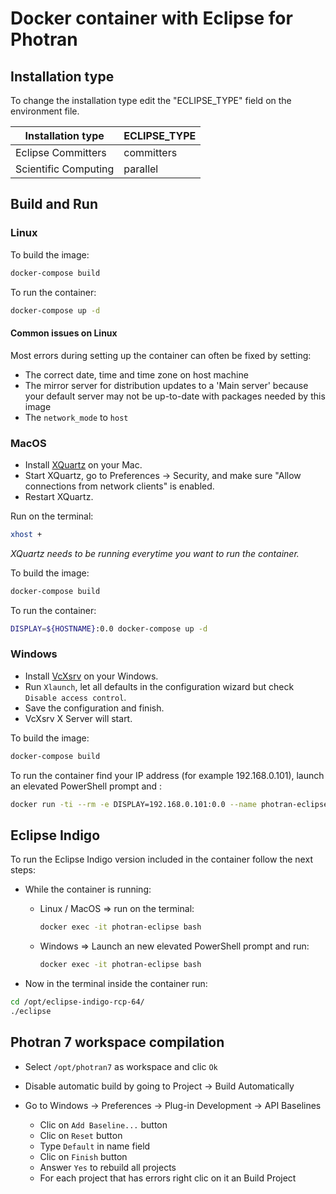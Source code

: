 # Docker container with Eclipse for Photran

## Installation type

To change the installation type edit the "ECLIPSE_TYPE" field on the environment file.

| Installation type | ECLIPSE_TYPE |
| ------------- | ------------- |
| Eclipse Committers | committers |
| Scientific Computing | parallel |

## Build and Run

### Linux

To build the image:

```bash
docker-compose build
```

To run the container:

```bash
docker-compose up -d
```

#### Common issues on Linux
Most errors during setting up the container can often be fixed by setting:
* The correct date, time and time zone on host machine
* The mirror server for distribution updates to a 'Main server' because your default server may not be up-to-date with packages needed by this image
* The `network_mode` to `host`


### MacOS

* Install [XQuartz](https://www.xquartz.org/) on your Mac.
* Start XQuartz, go to Preferences -> Security, and make sure "Allow connections from network clients" is enabled.
* Restart XQuartz.

Run on the terminal:

```bash
xhost +
```

*XQuartz needs to be running everytime you want to run the container.*

To build the image:

```bash
docker-compose build
```

To run the container:

```bash
DISPLAY=${HOSTNAME}:0.0 docker-compose up -d
```
### Windows

* Install [VcXsrv](https://sourceforge.net/projects/vcxsrv/) on your Windows.
* Run `Xlaunch`, let all defaults in the configuration wizard but check `Disable access control`.
* Save the configuration and finish.
* VcXsrv X Server will start.

To build the image:

```bash
docker-compose build
```

To run the container find your IP address (for example 192.168.0.101), launch an elevated PowerShell prompt and :

```bash
docker run -ti --rm -e DISPLAY=192.168.0.101:0.0 --name photran-eclipse photran-eclipse-image
```

## Eclipse Indigo

To run the Eclipse Indigo version included in the container follow the next steps:

* While the container is running:
    * Linux / MacOS => run on the terminal:
        ```bash
        docker exec -it photran-eclipse bash
        ```

    * Windows => Launch an new elevated PowerShell prompt and run:
    
        ```bash
        docker exec -it photran-eclipse bash
        ``` 
 * Now in the terminal inside the container run:
 ```bash
cd /opt/eclipse-indigo-rcp-64/
./eclipse
 ```

## Photran 7 workspace compilation

* Select `/opt/photran7` as workspace and clic `Ok`

* Disable automatic build by going to Project -> Build Automatically

* Go to Windows -> Preferences -> Plug-in Development -> API Baselines
    * Clic on `Add Baseline...` button
    * Clic on `Reset` button
    * Type `Default` in name field
    * Clic on `Finish` button
    * Answer `Yes` to rebuild all projects
    * For each project that has errors right clic on it an Build Project
